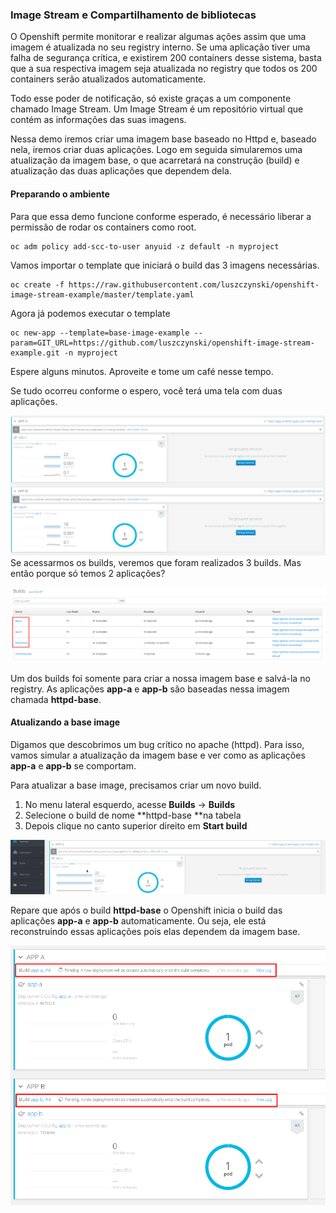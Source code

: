 ### Image Stream e Compartilhamento de bibliotecas

O Openshift permite monitorar e realizar algumas ações assim que uma imagem é atualizada no seu registry interno. Se uma aplicação tiver uma falha de segurança crítica, e existirem 200 containers desse sistema, basta que a sua respectiva imagem seja atualizada no registry que todos os 200 containers serão atualizados automaticamente.

Todo esse poder de notificação, só existe graças a um componente chamado Image Stream. Um Image Stream é um repositório virtual que contém as informações das suas imagens.

Nessa demo iremos criar uma imagem base baseado no Httpd e, baseado nela, iremos criar duas aplicações. Logo em seguida simularemos uma atualização da imagem base, o que acarretará na construção \(build\) e atualização das duas aplicações que dependem dela.

#### Preparando o ambiente

Para que essa demo funcione conforme esperado, é necessário liberar a permissão de rodar os containers como root.

```
oc adm policy add-scc-to-user anyuid -z default -n myproject
```

Vamos importar o template que iniciará o build das 3 imagens necessárias.

```
oc create -f https://raw.githubusercontent.com/luszczynski/openshift-image-stream-example/master/template.yaml
```

Agora já podemos executar o template

```
oc new-app --template=base-image-example --param=GIT_URL=https://github.com/luszczynski/openshift-image-stream-example.git -n myproject
```

Espere alguns minutos. Aproveite e tome um café nesse tempo.

Se tudo ocorreu conforme o espero, você terá uma tela com duas aplicações.

![](/assets/Selection_038.png)Se acessarmos os builds, veremos que foram realizados 3 builds. Mas então porque só temos 2 aplicações?

![](/assets/Selection_041.png)

Um dos builds foi somente para criar a nossa imagem base e salvá-la no registry. As aplicações **app-a** e **app-b** são baseadas nessa imagem chamada **httpd-base**.

#### Atualizando a base image

Digamos que descobrimos um bug crítico no apache \(httpd\). Para isso, vamos simular a atualização da imagem base e ver como as aplicações **app-a** e **app-b** se comportam.

Para atualizar a base image, precisamos criar um novo build.

1. No menu lateral esquerdo, acesse **Builds** -&gt; **Builds**
2. Selecione o build de nome **httpd-base **na tabela
3. Depois clique no canto superior direito em **Start build**

![](/assets/new-build-is.gif)

Repare que após o build **httpd-base** o Openshift inicia o build das aplicações **app-a** e **app-b** automaticamente. Ou seja, ele está reconstruindo essas aplicações pois elas dependem da imagem base.

![](/assets/Selection_043.png)

